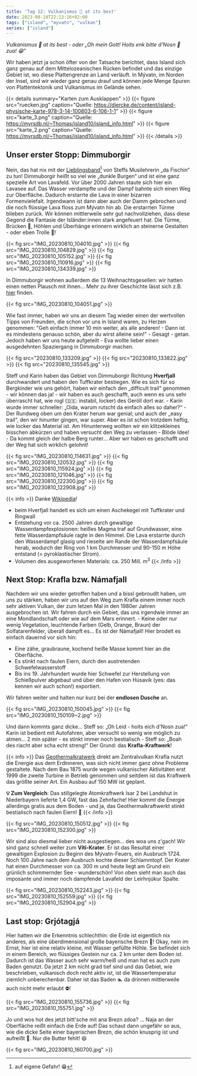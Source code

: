 ```yaml
---
title: 'Tag 12: Vulkanismus 🌋 at its best'
date: 2023-08-10T22:13:16+02:00
tags: ["island", "myvatn", "vulkan"]
series: ["island"]
---
```

*Vulkanismus 🌋 at its best - oder „Oh mein Gott! Hoits enk bitte d'Nosn 👃 zua! 😁”*

Wir haben jetzt ja schon öfter von der Tatsache berichtet, dass Island sich ganz genau auf dem Mittelozeanischen Rücken befindet und das einzige Gebiet ist, wo diese Plattengrenze an Land verläuft. In Mývatn, im Norden der Insel, sind wir wieder ganz genau drauf und können jede Menge Spuren von Plattentektonik und Vulkanismus im Gelände sehen.

{{< details summary="Karten zum Ausklappen" >}}
{{< figure src="ruecken.jpg" caption="Quelle: https://diercke.de/content/island-physische-karte-978-3-14-100803-6-106-1-1" >}}
{{< figure src="karte_3.png" caption="Quelle: https://myrsdb.nl/~Thomas/island10/island_info.html" >}}
{{< figure src="karte_2.png" caption="Quelle: https://myrsdb.nl/~Thomas/island10/island_info.html" >}}
{{< /details >}}

## Unser erster Stopp: **Dimmuborgir**

Nein, das hat nix mit der [Lieblingsband](https://www.youtube.com/watch?v=joEAb_y7ZYA)[^1] von Steffs Musilehrerin „da Fischin“ zu tun! Dimmuborgir heißt so viel wie „dunkle Burgen“ und ist eine ganz spezielle Art von Lavafeld. Vor über 2000 Jahren staute sich hier ein Lavasee auf. Das Wasser verdampfte und der Dampf bahnte sich einen Weg zur Oberfläche. Dadurch erstarrte die Lava in einer bizarren Formenvielefalt. Irgendwann ist dann aber auch der Damm gebrochen und die noch flüssige Lava floss zum Mývatn hin ab. Die erstarrten Türme blieben zurück. Wir können mittlerweile sehr gut nachvollziehen, dass diese Gegend die Fantasie der Isländer:innen stark angefeuert hat. Die Türme, Brücken 🌉, Höhlen und Überhänge erinnern wirklich an steinerne Gestalten - oder eben Trolle 🧌! 

[^1]: auf eigene Gefahr! 😁

{{< fig src="IMG_20230810_104010.jpg" >}}
{{< fig src="IMG_20230810_104829.jpg" >}}
{{< fig src="IMG_20230810_105152.jpg" >}}
{{< fig src="IMG_20230810_110916.jpg" >}}
{{< fig src="IMG_20230810_134339.jpg" >}}

In Dimmuborgir wohnen außerdem die 13 Weihnachtsgesellen: wir hatten einen netten Plausch mit ihnen... Mehr zu ihrer Geschichte lässt sich z.B. [hier](https://myrsdb.nl/~Thomas/island10/island_info.html) finden. 

{{< fig src="IMG_20230810_104051.jpg" >}}

Wie fast immer, haben wir uns an diesem Tag wieder einen der wertvollen Tipps von Freunden, die schon vor uns in Island waren, zu Herzen genommen: "Geh einfach immer 10 min weiter, als alle anderen! - Dann ist es mindestens genauso schön, aber du wirst alleine sein!" - Gesagt - getan. Jedoch haben wir uns heute aufgeteilt - Eva wollte lieber einen ausgedehnten Spaziergang in Dimmuborgir machen. 

{{< fig src="20230810_133209.jpg" >}}
{{< fig src="20230810_133822.jpg" >}}
{{< fig src="20230810_135545.jpg" >}}

Steff und Karin haben das Gebiet von Dimmuborgir Richtung **Hverfjall** durchwandert und haben den Tuffkrater bestiegen. Wie es sich für so Bergkinder wie uns gehört, haben wir einfach den „difficult trail“ genommen - wir können das ja! - wir haben es auch geschafft, auch wenn es uns sehr überrascht hat, wie rogl (:de:: instabil, locker) des Geröll dort war. - Karin wurde immer schneller: „Oida, warum rutscht da einfach alles so daher?“ - Der Rundweg oben um den Krater herum war genial; und auch der „easy trail“, den wir hinunter gingen, war super. Aber es ist schon trotzdem heftig, wie locker das Material ist. Am Hinunterweg wollten wir ein klitzekleines bisschen abkürzen und haben versucht den Weg zu verlassen - Blöde Idee! - Da kommt gleich der halbe Berg runter... Aber wir haben es geschafft und der Weg hat sich wirklich gelohnt!

{{< fig src="IMG_20230810_114631.jpg" >}}
{{< fig src="IMG_20230810_120532.jpg" >}}
{{< fig src="IMG_20230810_115924.jpg" >}}
{{< fig src="IMG_20230810_121046.jpg" >}}
{{< fig src="IMG_20230810_122300.jpg" >}}
{{< fig src="IMG_20230810_122908.jpg" >}}

{{< info >}}
Danke [Wikipedia](https://de.wikipedia.org/wiki/Hverfjall)!

- beim Hverfjall handelt es sich um einen Aschekegel mit Tuffkrater und Ringwall
- Entstehung vor ca. 2500 Jahren durch gewaltige Wasserdampfexplosionen: heißes Magma traf auf Grundwasser, eine fette Wasserdampfsäule ragte in den Himmel. Die Lava erstarrte durch den Wasserdampf glasig und rieselte am Rande der Wasserdampfsäule herab, wodurch der Ring von 1 km Durchmesser und 90-150 m Höhe entstand (= pyroklastischer Strom).
- Volumen des ausgeworfenen Materials: ca. 250 Mill. m<sup>3</sup>
{{< /info >}}

## Next Stop: **Krafla** bzw. **Námafjall**

Nachdem wir uns wieder getroffen haben und a bissl gebroudlt haben, um uns zu stärken, haben wir uns auf den Weg zum Krafla einem immer noch sehr aktiven Vulkan, der zum letzen Mal in den 1980er Jahren ausgebrochen ist. Wir fahren durch ein Gebiet, das uns irgendwie immer an eine Mondlandschaft oder wie auf dem Mars erinnert. - Keine oder nur wenig Vegetation, leuchtende Farben (Gelb, Orange, Braun) der Solfatarenfelder, überall dampft es... Es ist der Námafjall! Hier brodelt es einfach dauernd vor sich hin:

- Eine zähe, graubraune, kochend heiße Masse kommt hier an die Oberfläche.
- Es stinkt nach faulen Eiern, durch den austretenden Schwefelwasserstoff
- Bis ins 19. Jahrhundert wurde hier Schwefel zur Herstellung von Schießpulver abgebaut und über den Hafen von Húsavik (yes: das kennen wir auch schon!) exportiert. 

Wir fahren weiter und halten nur kurz bei der **endlosen Dusche** an. 

{{< fig src="IMG_20230810_150045.jpg" >}}
{{< fig src="IMG_20230810_150109~2.jpg" >}}

Und dann kommts ganz dicke... Steff so: „Oh Leid - hoits eich d'Nosn zua!“ Karin ist bedient mit Autofahren, aber versucht so wenig wie möglich zu atmen... 2 min später - es stinkt immer noch bestialisch - Steff so: „Boah des riacht aber scha echt streng!“ Der Grund: das **Krafla-Kraftwerk**! 

{{< info >}}
Das [Geothermalkratwerk](https://de.wikipedia.org/wiki/Krafla-Kraftwerk) direkt am Zentralvulkan Krafla nutzt die Energie aus dem Erdinneren, was sich nicht immer ganz ohne Probleme gestaltete. Nach dem Bau 1875 wurde wegen vulkanischer Aktivitäten erst 1999 die zweite Turbine in Betrieb genommen und seitdem ist das Kraftwerk das größte seiner Art. Ein Ausbau auf 150 MW ist geplant.

**💡 Zum Vergleich**: Das stillgelegte Atomkraftwerk Isar 2 bei Landshut in Niederbayern lieferte 1,4 GW, fast das Zehnfache! Hier kommt die Energie allerdings gratis aus dem Boden - und ja, das Geothermalkraftwerkt stinkt bestialisch nach faulen Eiern! 🥚
{{< /info >}}

{{< fig src="IMG_20230810_150512.jpg" >}}
{{< fig src="IMG_20230810_152300.jpg" >}}

Wir sind also diesmal lieber nicht ausgestiegen... des woa uns z'gach! Wir sind ganz schnell weiter zum **Víti-Krater**. Er ist das Resultat einer gewaltigen Explosion zu Beginn des Mývatn-Feuers, ein Ausbruch 1724. Noch 100 Jahre nach dem Ausbruch kochte dieser Schlammtopf. Der Krater hat einen Durchmesser von ca. 300 m und heute liegt am Grund ein grünlich schimmernder See - wunderschön! Von oben sieht man auch das imposante und immer noch dampfende Lavafeld der Leirhnjúkur Spalte.

{{< fig src="IMG_20230810_152243.jpg" >}}
{{< fig src="IMG_20230810_152559.jpg" >}}
{{< fig src="IMG_20230810_152904.jpg" >}}

## Last stop: **Grjótagjá** 

Hier hatten wir die Erkenntnis schlechthin: die Erde ist eigentlich nix anderes, als eine überdimensional große bayerische Brezn 🥨!
Okay, nein im Ernst, hier ist eine relativ kleine, mit Wasser gefüllte Höhle. Sie befindet sich in einem Bereich, wo flüssiges Gestein nur ca. 2 km unter dem Boden ist. Dadurch ist das Wasser auch sehr warm/heiß und man hat es auch zum Baden genutzt. Da jetzt 2 km nicht grad tief sind und das Gebiet, wie beschrieben, vulkanisch doch recht aktiv ist, ist die Wassertemperatur ziemlich unberechenbar. Daher ist das Baden 🏊 da drinnen mittlerweile auch nicht mehr erlaubt ⛔!

{{< fig src="IMG_20230810_155736.jpg" >}}
{{< fig src="IMG_20230810_155751.jpg" >}}

Jo und wos hot des jetzt bitt'sche mit ana Brezn zdoa?
... Naja an der Oberfläche reißt einfach die Erde auf! Das schaut dann ungefähr so aus, wie die dicke Seite einer bayerischen Brezn, die schön knusprig ist und aufreißt 🥨. Nur die Butter fehlt! 😆

{{< fig src="IMG_20230810_160700.jpg" >}}